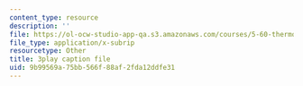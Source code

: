 ```yaml
---
content_type: resource
description: ''
file: https://ol-ocw-studio-app-qa.s3.amazonaws.com/courses/5-60-thermodynamics-kinetics-spring-2008/9b99569a75bb566f88af2fda12ddfe31_qYqI9IWyv-c.vtt
file_type: application/x-subrip
resourcetype: Other
title: 3play caption file
uid: 9b99569a-75bb-566f-88af-2fda12ddfe31
---
```

